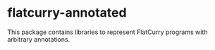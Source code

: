 flatcurry-annotated
===================

This package contains libraries to represent FlatCurry programs with
arbitrary annotations.
